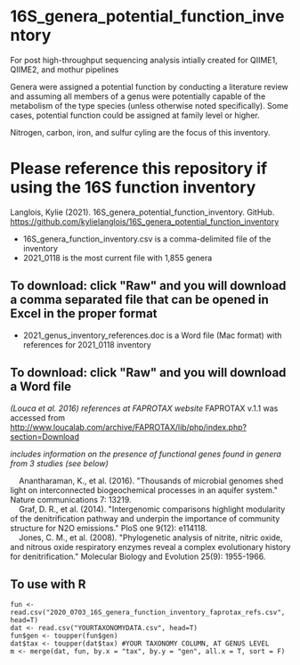 # 16S_genera_potential_function_inventory
 For post high-throughput sequencing analysis
 intially created for QIIME1, QIIME2, and mothur pipelines

Genera were assigned a potential function by conducting a literature review and assuming all members of a genus were potentially capable of the metabolism of the type species (unless otherwise noted specifically). Some cases, potential function could be assigned at family level or higher. 

Nitrogen, carbon, iron, and sulfur cyling are the focus of this inventory. 

# Please reference this repository if using the 16S function inventory 
Langlois, Kylie (2021). 16S_genera_potential_function_inventory. GitHub. https://github.com/kylielanglois/16S_genera_potential_function_inventory

* 16S_genera_function_inventory.csv is a comma-delimited file of the inventory  
* 2021_0118 is the most current file with 1,855 genera
## To download: click "Raw" and you will download a comma separated file that can be opened in Excel in the proper format

* 2021_genus_inventory_references.doc is a Word file (Mac format) with references for 2021_0118 inventory
## To download: click "Raw" and you will download a Word file

*(Louca et al. 2016) references at FAPROTAX website*
FAPROTAX v.1.1 was accessed from http://www.loucalab.com/archive/FAPROTAX/lib/php/index.php?section=Download

*includes information on the presence of functional genes found in genera from 3 studies (see below)*  
   
&nbsp;&nbsp;&nbsp;   Anantharaman, K., et al. (2016). "Thousands of microbial genomes shed light on interconnected biogeochemical processes in an aquifer    system." Nature communications 7: 13219.  
&nbsp;&nbsp;&nbsp;   Graf, D. R., et al. (2014). "Intergenomic comparisons highlight modularity of the denitrification pathway and underpin the importance of community structure for N2O emissions." PloS one 9(12): e114118.  
&nbsp;&nbsp;&nbsp;   Jones, C. M., et al. (2008). "Phylogenetic analysis of nitrite, nitric oxide, and nitrous oxide respiratory enzymes reveal a complex evolutionary history for denitrification." Molecular Biology and Evolution 25(9): 1955-1966.  


## To use with R
```
fun <- read.csv("2020_0703_16S_genera_function_inventory_faprotax_refs.csv", head=T)
dat <- read.csv("YOURTAXONOMYDATA.csv", head=T)
fun$gen <- toupper(fun$gen)
dat$tax <- toupper(dat$tax) #YOUR TAXONOMY COLUMN, AT GENUS LEVEL
m <- merge(dat, fun, by.x = "tax", by.y = "gen", all.x = T, sort = F)
```
